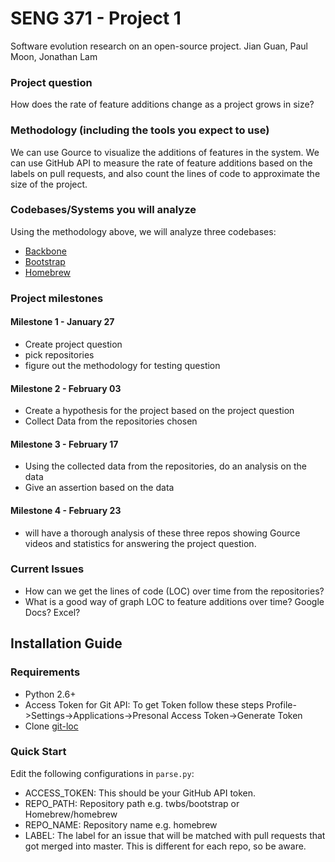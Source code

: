 # SENG 371 - Project 1
Software evolution research on an open-source project.
Jian Guan, Paul Moon, Jonathan Lam

### Project question
How does the rate of feature additions change as a project grows in size?

### Methodology (including the tools you expect to use)
We can use Gource to visualize the additions of features in the system. We can use GitHub API to measure the rate of feature additions based on the labels on pull requests, and also count the lines of code to approximate the size of the project.

### Codebases/Systems you will analyze
Using the methodology above, we will analyze three codebases:
- [Backbone](https://github.com/jashkenas/backbone)
- [Bootstrap](https://github.com/twbs/bootstrap)
- [Homebrew](https://github.com/Homebrew/homebrew)

### Project milestones
#### Milestone 1 - January 27
- Create project question 
- pick repositories 
- figure out the methodology for testing question

#### Milestone 2 - February 03
- Create a hypothesis for the project based on the project question
- Collect Data from the repositories chosen

#### Milestone 3 - February 17
- Using the collected data from the repositories, do an analysis on the data
- Give an assertion based on the data

#### Milestone 4 - February 23
- will have a thorough analysis of these three repos showing Gource videos and statistics for answering the project question.

### Current Issues
- How can we get the lines of code (LOC) over time from the repositories?
- What is a good way of graph LOC to feature additions over time? Google Docs? Excel?

## Installation Guide
### Requirements
- Python 2.6+ 
- Access Token for Git API: To get Token follow these steps Profile->Settings->Applications->Presonal Access Token->Generate Token
- Clone [git-loc](https://github.com/ITikhonov/git-loc)

### Quick Start
Edit the following configurations in `parse.py`:
- ACCESS_TOKEN: This should be your GitHub API token.
- REPO_PATH: Repository path e.g. twbs/bootstrap or Homebrew/homebrew
- REPO_NAME: Repository name e.g. homebrew
- LABEL: The label for an issue that will be matched with pull requests that got merged into master. This is different for each repo, so be aware.
